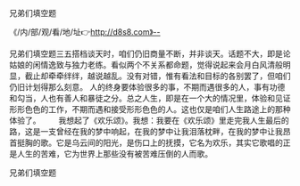 兄弟们填空题

《/内/部/观/看/地/址👉http://d8s8.com》--

兄弟们填空题三五搭档谈天时，咱们仍旧商量不断，并非谈天。话题不大，即是论姑娘的闲情逸致与独力老练。看似两个不关系都命题，觉得说起来会月白风清般明显，截止却牵牵绊绊，越说越乱。没有对错，惟有看法和目标的各别罢了，但咱们仍旧计划得那么刻意。
	人的终身要体验很多的事，不期而遇很多的人，事有功德和勾当，人也有善人和暴徒之分。总之人生，即是在一个大的情况里，体验和见证形形色色的工作，不期而遇和接受形形色色的人。这也仅是咱们人生路途上的那种体验了。
　　我想起了《欢乐颂》。我想：我要在《欢乐颂》里走完我人生最后的路，这是一支曾经在我的梦中响起，在我的梦中让我泪落枕畔，在我的梦中让我昂首挺胸的歌。它是乌云间的阳光，是伤口上的抚摸，它名为欢乐，其实它歌唱的正是人生的苦难，它为世界上那些没有被苦难压倒的人而歌。





兄弟们填空题
